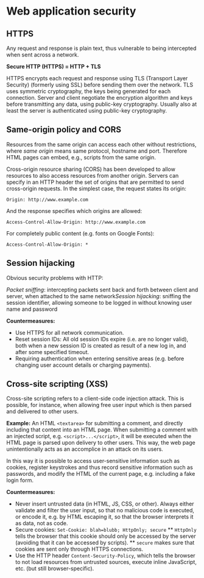 # Web application security

## HTTPS

Any request and response is plain text, thus vulnerable to being intercepted when sent across a network.

**Secure HTTP (HTTPS) = HTTP + TLS**

HTTPS encrypts each request and response using TLS (Transport Layer Security) (formerly using SSL) before sending them over the network. TLS uses symmetric cryptography, the keys being generated for each connection. Server and client negotiate the encryption algorithm and keys before transmitting any data, using public-key cryptography. Usually also at least the server is authenticated using public-key cryptography.

## Same-origin policy and CORS

Resources from the same origin can access each other without restrictions, where *same origin* means same protocol, hostname and port. Therefore HTML pages can embed, e.g., scripts from the same origin.

Cross-origin resource sharing (CORS) has been developed to allow resources to also access resources from another origin. Servers can specify in an HTTP header the set of origins that are permitted to send cross-origin requests. In the simplest case, the request states its origin:

```
Origin: http://www.example.com
```

And the response specifies which origins are allowed:

```
Access-Control-Allow-Origin: http://www.example.com
```

For completely public content (e.g. fonts on Google Fonts):

```
Access-Control-Allow-Origin: *
```

## Session hijacking

Obvious security problems with HTTP:

*Packet sniffing*: intercepting packets sent back and forth between client and server, when attached to the same network*Session hijacking*: sniffing the session identifier, allowing someone to be logged in without knowing user name and password

**Countermeasures:**

- Use HTTPS for all network communication.
- Reset session IDs: All old session IDs expire (i.e. are no longer valid), both when a new session ID is created as result of a new log in, and after some specified timeout.
- Requiring authentication when entering sensitive areas (e.g. before changing user account details or charging payments).

## Cross-site scripting (XSS)

Cross-site scripting refers to a client-side code injection attack. This is possible, for instance, when allowing free user input which is then parsed and delivered to other users.

**Example:** An HTML `<textarea>` for submitting a comment, and directly including that content into an HTML page. When submitting a comment with an injected script, e.g. `<script>...</script>`, it will be executed when the HTML page is parsed upon delivery to other users. This way, the web page unintentionally acts as an accomplice in an attack on its users.

In this way it is possible to access user-sensitive information such as cookies, register keystrokes and thus record sensitive information such as passwords, and modify the HTML of the current page, e.g. including a fake login form.

**Countermeasures:**

- Never insert untrusted data (in HTML, JS, CSS, or other). Always either validate and filter the user input, so that no malicious code is executed, or encode it, e.g. by HTML escaping it, so that the browser interprets it as data, not as code.
- Secure cookies: `Set-Cookie: blah=blubb; HttpOnly; secure` ** `HttpOnly` tells the browser that this cookie should only be accessed by the server (avoiding that it can be accessed by scripts). ** `secure` makes sure that cookies are sent only through HTTPS connections.
- Use the HTTP header `Content-Security-Policy`, which tells the browser to not load resources from untrusted sources, execute inline JavaScript, etc. (but still browser-specific).